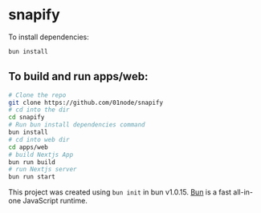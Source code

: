 # snapify

To install dependencies:

```bash
bun install
```

## To build and run apps/web:

```bash
# Clone the repo
git clone https://github.com/01node/snapify
# cd into the dir
cd snapify
# Run bun install dependencies command
bun install
# cd into web dir
cd apps/web
# build Nextjs App
bun run build
# run Nextjs server
bun run start
```

This project was created using `bun init` in bun v1.0.15. [Bun](https://bun.sh) is a fast all-in-one JavaScript runtime.
